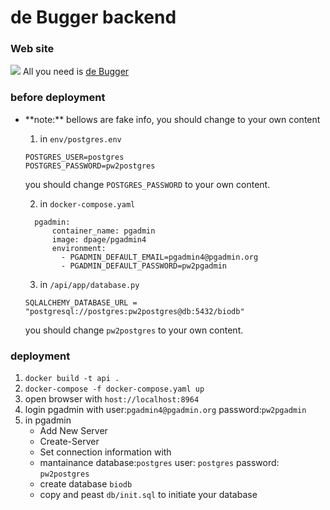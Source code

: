 # de Bugger backend
### Web site
  ![](https://i.imgur.com/ro2N4hy.png) 
  All you need is [de Bugger](https://debugger.vercel.app/) 
  
### before deployment 
* \*\*note:\*\* 
  bellows are fake info, you should change to your own content
  1. in `env/postgres.env`
  ```bash=
  POSTGRES_USER=postgres
  POSTGRES_PASSWORD=pw2postgres
  ```
  you should change `POSTGRES_PASSWORD` to your own content.  
   
  2. in `docker-compose.yaml` 
  ```bash=
    pgadmin:
        container_name: pgadmin
        image: dpage/pgadmin4
        environment:
          - PGADMIN_DEFAULT_EMAIL=pgadmin4@pgadmin.org
          - PGADMIN_DEFAULT_PASSWORD=pw2pgadmin
  ```
  3. in `/api/app/database.py`
  ```bash=
  SQLALCHEMY_DATABASE_URL = "postgresql://postgres:pw2postgres@db:5432/biodb"
  ``` 
   you should change `pw2postgres` to your own content.
  
### deployment
1. `docker build -t api .`
2. `docker-compose -f docker-compose.yaml up`
4. open browser with `host://localhost:8964` 
5. login pgadmin with 
    user:`pgadmin4@pgadmin.org` 
    password:`pw2pgadmin`
7. in pgadmin
   * Add New Server 
   * Create-Server
   * Set connection information with 
   * mantainance database:`postgres` 
     user: `postgres` 
     password: `pw2postgres`
   * create database `biodb`
   * copy and peast `db/init.sql` to initiate your database 

